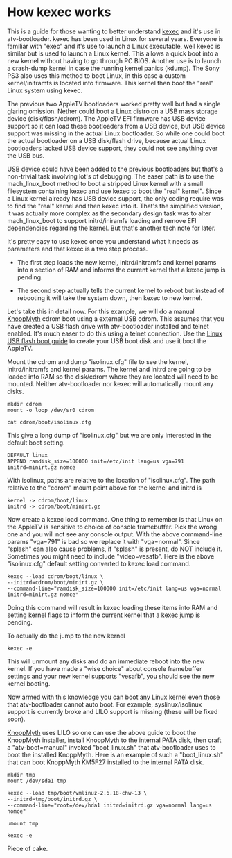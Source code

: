 # How kexec works #

This is a guide for those wanting to better understand [kexec](http://www.ibm.com/developerworks/linux/library/l-kexec.html) and it's use in atv-bootloader. kexec has been used in Linux for several years. Everyone is familiar with "exec" and it's use to launch a Linux executable, well kexec is similar but is used to launch a Linux kernel. This allows a quick boot into a new kernel without having to go through PC BIOS. Another use is to launch a crash-dump kernel in case the running kernel panics (kdump). The Sony PS3 also uses this method to boot Linux, in this case a custom kernel/initramfs is located into firmware. This kernel then boot the "real" Linux system using kexec.

The previous two AppleTV bootloaders worked pretty well but had a single glaring omission. Nether could boot a Linux distro on a USB mass storage device (disk/flash/cdrom). The AppleTV EFI firmware has USB device support so it can load these bootloaders from a USB device, but USB device support was missing in the actual Linux bootloader. So while one could boot the actual bootloader on a USB disk/flash drive, because actual Linux bootloaders lacked USB device support, they could not see anything over the USB bus.

USB device could have been added to the previous bootloaders but that's a non-trivial task involving lot's of debugging. The easer path is to use the mach\_linux\_boot method to boot a stripped Linux kernel with a small filesystem containing kexec and use kexec to boot the "real" kernel". Since a Linux kernel already has USB device support, the only coding require was to find the "real" kernel and then kexec into it. That's the simplified version, it was actually more complex as the secondary design task was to alter mach\_linux\_boot to support initrd/iniramfs loading and remove EFI dependencies regarding the kernel. But that's another tech note for later.

It's pretty easy to use kexec once you understand what it needs as parameters and that kexec is a two step process.

  * The first step loads the new kernel, initrd/initramfs and kernel params into a section of RAM and informs the current kernel that a kexec jump is pending.

  * The second step actually tells the current kernel to reboot but instead of rebooting it will take the system down, then kexec to new kernel.

Let's take this in detail now. For this example, we will do a manual [KnoppMyth](http://mysettopbox.tv/) cdrom boot using a external USB cdrom. This assumes that you have created a USB flash drive with atv-bootloader installed and telnet enabled. It's much easer to do this using a telnet connection. Use the [Linux USB flash boot guide](LinuxUSBPenBoot.md) to create your USB boot disk and use it boot the AppleTV.

Mount the cdrom and dump "isolinux.cfg" file to see the kernel, initrd/initramfs and kernel params. The kernel and initrd are going to be loaded into RAM so the disk/cdrom where they are located will need to be mounted. Neither atv-bootloader nor kexec will automatically mount any disks.
```
mkdir cdrom
mount -o loop /dev/sr0 cdrom

cat cdrom/boot/isolinux.cfg
```

This give a long dump of "isolinux.cfg" but we are only interested in the default boot setting.
```
DEFAULT linux
APPEND ramdisk_size=100000 init=/etc/init lang=us vga=791 initrd=minirt.gz nomce
```

With isolinux, paths are relative to the location of "isolinux.cfg". The path relative to the "cdrom" mount point above for the kernel and initrd is
```
kernel -> cdrom/boot/linux
initrd -> cdrom/boot/minirt.gz
```

Now create a kexec load command. One thing to remember is that Linux on the AppleTV is sensitive to choice of console framebuffer. Pick the wrong one and you will not see any console output. With the above command-line params "vga=791" is bad so we replace it with "vga=normal". Since "splash" can also cause problems, if "splash" is present, do NOT include it. Sometimes you might need to include "video=vesafb". Here is the above "isolinux.cfg" default setting converted to kexec load command.
```
kexec --load cdrom/boot/linux \
--initrd=cdrom/boot/minirt.gz \
--command-line="ramdisk_size=100000 init=/etc/init lang=us vga=normal initrd=minirt.gz nomce"
```

Doing this command will result in kexec loading these items into RAM and setting kernel flags to inform the current kernel that a kexec jump is pending.

To actually do the jump to the new kernel
```
kexec -e
```

This will unmount any disks and do an immediate reboot into the new kernel. If you have made a "wise choice" about console framebuffer settings and your new kernel supports "vesafb", you should see the new kernel booting.

Now armed with this knowledge you can boot any Linux kernel even those that atv-bootloader cannot auto boot. For example, syslinux/isolinux support is currently broke and LILO support is missing (these will be fixed soon).

[KnoppMyth](http://mysettopbox.tv/) uses LILO so one can use the above guide to boot the KnoppMyth installer, install KnoppMyth to the internal PATA disk, then craft a "atv-boot=manual" invoked "boot\_linux.sh" that atv-bootloader uses to boot the installed KnoppMyth. Here is an example of such a "boot\_linux.sh" that can boot KnoppMyth KM5F27 installed to the internal PATA disk.
```
mkdir tmp
mount /dev/sda1 tmp

kexec --load tmp/boot/vmlinuz-2.6.18-chw-13 \
--initrd=tmp/boot/initrd.gz \
--command-line="root=/dev/hda1 initrd=initrd.gz vga=normal lang=us nomce"

umount tmp

kexec -e
```


Piece of cake.







